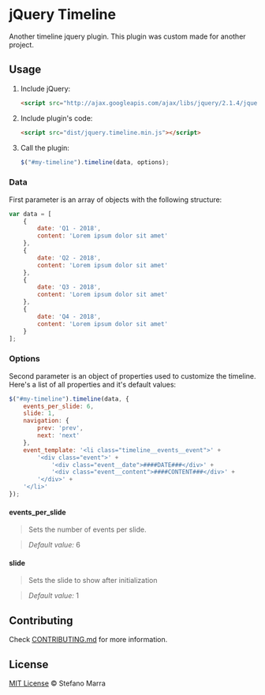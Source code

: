 # jQuery Timeline

Another timeline jquery plugin. This plugin was custom made for another project.

## Usage

1. Include jQuery:

	```html
	<script src="http://ajax.googleapis.com/ajax/libs/jquery/2.1.4/jquery.min.js"></script>
	```

2. Include plugin's code:

	```html
	<script src="dist/jquery.timeline.min.js"></script>
	```

3. Call the plugin:

	```javascript
	$("#my-timeline").timeline(data, options);
	```

### Data ###

First parameter is an array of objects with the following structure:

```js
var data = [
	{
		date: 'Q1 - 2018',
		content: 'Lorem ipsum dolor sit amet'
	},
	{
		date: 'Q2 - 2018',
		content: 'Lorem ipsum dolor sit amet'
	},
	{
		date: 'Q3 - 2018',
		content: 'Lorem ipsum dolor sit amet'
	},
	{
		date: 'Q4 - 2018',
		content: 'Lorem ipsum dolor sit amet'
	}
];
```

### Options ###

Second parameter is an object of properties used to customize the timeline. Here's a list of all properties and it's default values:

```js
$("#my-timeline").timeline(data, {
	events_per_slide: 6,
	slide: 1,
	navigation: {
		prev: 'prev',
		next: 'next'
	},
	event_template: '<li class="timeline__events__event">' +
		'<div class="event">' +
			'<div class="event__date">####DATE###</div>' +
			'<div class="event__content">####CONTENT###</div>' +
		'</div>' +
	'</li>'
});
```

#### events_per_slide ####

>Sets the number of events per slide.

>*Default value:* 6

#### slide ####

>Sets the slide to show after initialization

>*Default value:* 1

## Contributing

Check [CONTRIBUTING.md](https://github.com/stefanomarra/jquery-timeline/blob/master/CONTRIBUTING.md) for more information.

## License

[MIT License](https://github.com/stefanomarra/jquery-timeline/blob/master/LICENSE) © Stefano Marra